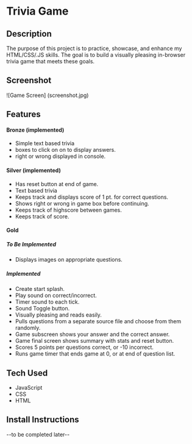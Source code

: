 # Trivia Game

## Description
The purpose of this project is to practice, showcase, and enhance my HTML/CSS/.JS skills. The goal is to build a visually pleasing in-browser trivia game that meets these goals.

## Screenshot
![Game Screen] (screenshot.jpg)

## Features

#### Bronze (implemented)
- Simple text based trivia
- boxes to click on on to display answers.
- right or wrong displayed in console.

#### Silver (implemented)
- Has reset button at end of game.
- Text based trivia
- Keeps track and displays score of 1 pt. for correct questions.
- Shows right or wrong in game box before continuing.
- Keeps track of highscore between games.
- Keeps track of score.

#### Gold

##### To Be Implemented

- Displays images on appropriate questions.


##### Implemented
- Create start splash.
- Play sound on correct/incorrect.
- Timer sound to each tick.
- Sound Toggle button.
- Visually pleasing and reads easily.
- Pulls questions from a separate source file and choose from them randomly.
- Game subscreen shows your answer and the correct answer.
- Game final screen shows summary with stats and reset button.
- Scores 5 points per questions correct, or -10 incorrect.
- Runs game timer that ends game at 0, or at end of question list.


## Tech Used
- JavaScript
- CSS
- HTML

## Install Instructions
--to be completed later--



